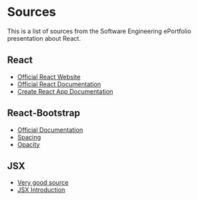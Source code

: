 # Sources
This is a list of sources from the Software Engineering ePortfolio presentation about React.

## React
- [Official React Website](https://react.dev/)
- [Official React Documentation](https://react.dev/learn)
- [Create React App Documentation](https://create-react-app.dev/docs/getting-started)

## React-Bootstrap
- [Official Documentation](https://react-bootstrap.netlify.app/)
- [Spacing](https://mdbootstrap.com/docs/react/utilities/spacing/)
- [Opacity](https://mdbootstrap.com/docs/react/utilities/opacity/)

## JSX
- [Very good source](https://en.wikipedia.org/wiki/JSX_(JavaScript))
- [JSX Introduction](https://legacy.reactjs.org/docs/introducing-jsx.html)
